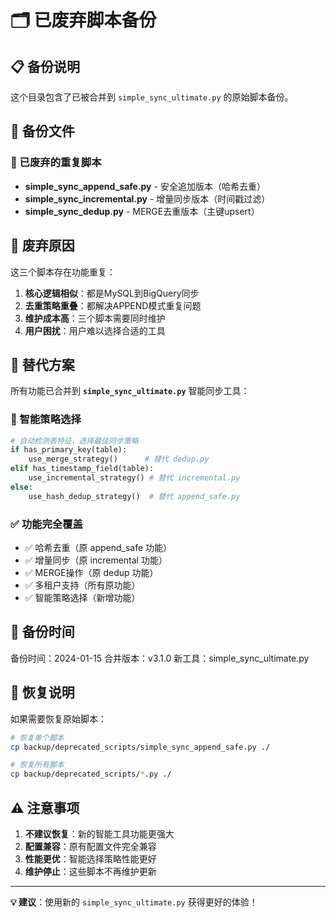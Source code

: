 # 🗂️ 已废弃脚本备份

## 📋 备份说明

这个目录包含了已被合并到 `simple_sync_ultimate.py` 的原始脚本备份。

## 📁 备份文件

### 🔄 已废弃的重复脚本
- **simple_sync_append_safe.py** - 安全追加版本（哈希去重）
- **simple_sync_incremental.py** - 增量同步版本（时间戳过滤）
- **simple_sync_dedup.py** - MERGE去重版本（主键upsert）

## 🎯 废弃原因

这三个脚本存在功能重复：
1. **核心逻辑相似**：都是MySQL到BigQuery同步
2. **去重策略重叠**：都解决APPEND模式重复问题
3. **维护成本高**：三个脚本需要同时维护
4. **用户困扰**：用户难以选择合适的工具

## 🚀 替代方案

所有功能已合并到 **`simple_sync_ultimate.py`** 智能同步工具：

### 🧠 智能策略选择
```python
# 自动检测表特征，选择最佳同步策略
if has_primary_key(table):
    use_merge_strategy()      # 替代 dedup.py
elif has_timestamp_field(table):
    use_incremental_strategy() # 替代 incremental.py
else:
    use_hash_dedup_strategy()  # 替代 append_safe.py
```

### ✅ 功能完全覆盖
- ✅ 哈希去重（原 append_safe 功能）
- ✅ 增量同步（原 incremental 功能）
- ✅ MERGE操作（原 dedup 功能）
- ✅ 多租户支持（所有原功能）
- ✅ 智能策略选择（新增功能）

## 📅 备份时间

备份时间：2024-01-15
合并版本：v3.1.0
新工具：simple_sync_ultimate.py

## 🔄 恢复说明

如果需要恢复原始脚本：
```bash
# 恢复单个脚本
cp backup/deprecated_scripts/simple_sync_append_safe.py ./

# 恢复所有脚本
cp backup/deprecated_scripts/*.py ./
```

## ⚠️ 注意事项

1. **不建议恢复**：新的智能工具功能更强大
2. **配置兼容**：原有配置文件完全兼容
3. **性能更优**：智能选择策略性能更好
4. **维护停止**：这些脚本不再维护更新

---

**💡 建议**：使用新的 `simple_sync_ultimate.py` 获得更好的体验！